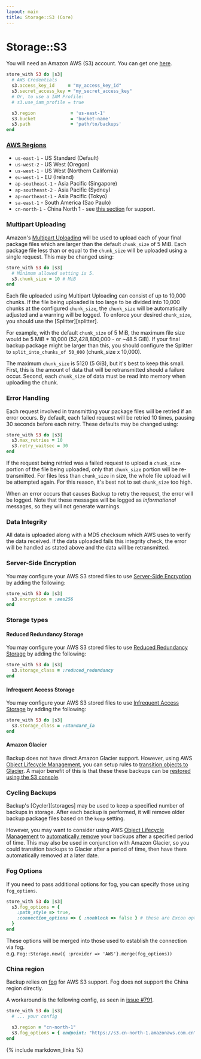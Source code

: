 ```yaml
---
layout: main
title: Storage::S3 (Core)
---
```


Storage::S3
===========

You will need an Amazon AWS (S3) account. You can get one [here](http://aws.amazon.com/s3/).

``` rb
store_with S3 do |s3|
  # AWS Credentials
  s3.access_key_id     = "my_access_key_id"
  s3.secret_access_key = "my_secret_access_key"
  # Or, to use a IAM Profile:
  # s3.use_iam_profile = true

  s3.region             = 'us-east-1'
  s3.bucket             = 'bucket-name'
  s3.path               = 'path/to/backups'
end
```

### [AWS Regions](http://docs.aws.amazon.com/general/latest/gr/rande.html#s3_region)

* `us-east-1` - US Standard (Default)
* `us-west-2` - US West (Oregon)
* `us-west-1` - US West (Northern California)
* `eu-west-1` - EU (Ireland)
* `ap-southeast-1` - Asia Pacific (Singapore)
* `ap-southeast-2` - Asia Pacific (Sydney)
* `ap-northeast-1` - Asia Pacific (Tokyo)
* `sa-east-1` - South America (Sao Paulo)
* `cn-north-1` - China North 1 - see [this section](#china-region) for support.

### Multipart Uploading

Amazon's [Multipart Uploading][] will be used to upload each of your final package files which are larger than the
default `chunk_size` of 5 MiB. Each package file less than or equal to the `chunk_size` will be uploaded using a single
request. This may be changed using:

```rb
store_with S3 do |s3|
  # Minimum allowed setting is 5.
  s3.chunk_size = 10 # MiB
end
```

Each file uploaded using Multipart Uploading can consist of up to 10,000 chunks. If the file being uploaded is too
large to be divided into 10,000 chunks at the configured `chunk_size`, the `chunk_size` will be automatically
adjusted and a warning will be logged. To enforce your desired `chunk_size`, you should use the [Splitter][splitter].

For example, with the default `chunk_size` of 5 MiB, the maximum file size would be 5 MiB * 10,000 (52,428,800,000 -
or ~48.5 GiB). If your final backup package might be larger than this, you should configure the Splitter to
`split_into_chunks_of 50_000` (chunk_size x 10,000).

The maximum `chunk_size` is 5120 (5 GiB), but it's best to keep this small. First, this is the amount of data that will be
retransmitted should a failure occur. Second, each `chunk_size` of data must be read into memory when uploading the chunk.


### Error Handling

Each request involved in transmitting your package files will be retried if an error occurs. By default, each failed
request will be retried 10 times, pausing 30 seconds before each retry. These defaults may be changed using:

```rb
store_with S3 do |s3|
  s3.max_retries = 10
  s3.retry_waitsec = 30
end
```

If the request being retried was a failed request to upload a `chunk_size` portion of the file being uploaded,
only that `chunk_size` portion will be re-transmitted. For files less than `chunk_size` in size, the whole file upload
will be attempted again. For this reason, it's best not to set `chunk_size` too high.

When an error occurs that causes Backup to retry the request, the error will be logged. Note that these messages
will be logged as _informational_ messages, so they will not generate warnings.

### Data Integrity

All data is uploaded along with a MD5 checksum which AWS uses to verify the data received. If the data uploaded fails
this integrity check, the error will be handled as stated above and the data will be retransmitted.

### Server-Side Encryption

You may configure your AWS S3 stored files to use [Server-Side Encryption][] by adding the following:

```rb
store_with S3 do |s3|
  s3.encryption = :aes256
end
```

### Storage types

#### Reduced Redundancy Storage

You may configure your AWS S3 stored files to use [Reduced Redundancy Storage][] by adding the following:

```rb
store_with S3 do |s3|
  s3.storage_class = :reduced_redundancy
end
```

#### Infrequent Access Storage

You may configure your AWS S3 stored files to use [Infrequent Access Storage][] by adding the following:

```rb
store_with S3 do |s3|
  s3.storage_class = :standard_ia
end
```

#### Amazon Glacier

Backup does not have direct Amazon Glacier support. However, using AWS [Object Lifecycle Management][],
you can setup rules to [transition objects to Glacier][]. A major benefit of this is that these these backups
can be [restored using the S3 console][].

### Cycling Backups

Backup's [Cycler][storages] may be used to keep a specified number of backups in storage.
After each backup is performed, it will remove older backup package files based on the `keep` setting.

However, you may want to consider using AWS [Object Lifecycle Management][] to [automatically remove][]
your backups after a specified period of time. This may also be used in conjunction with Amazon Glacier,
so you could transition backups to Glacier after a period of time, then have them automatically removed
at a later date.

### Fog Options

If you need to pass additional options for fog, you can specify those using `fog_options`.

```rb
store_with S3 do |s3|
  s3.fog_options = {
    :path_style => true,
    :connection_options => { :nonblock => false } # these are Excon options
  }
end
```
These options will be merged into those used to establish the connection via fog.  
e.g. `Fog::Storage.new({ :provider => 'AWS'}.merge(fog_options))`

### China region

Backup relies on [fog][] for AWS S3 support. Fog does not support the China region directly.

A workaround is the following config, as seen in [issue #791][].

```rb
store_with S3 do |s3|
  # ... your config

  s3.region = "cn-north-1"
  s3.fog_options = { endpoint: "https://s3.cn-north-1.amazonaws.com.cn" }
end
```

[Multipart Uploading]:            http://docs.aws.amazon.com/AmazonS3/latest/dev/mpuoverview.html
[Server-Side Encryption]:         http://docs.aws.amazon.com/AmazonS3/latest/dev/UsingServerSideEncryption.html
[Infrequent Access Storage]:      http://docs.aws.amazon.com/AmazonS3/latest/dev/storage-class-intro.html
[Reduced Redundancy Storage]:     http://docs.aws.amazon.com/AmazonS3/latest/dev/Introduction.html#RRS
[Object Lifecycle Management]:    http://docs.aws.amazon.com/AmazonS3/latest/dev/object-lifecycle-mgmt.html
[transition objects to Glacier]:  http://docs.aws.amazon.com/AmazonS3/latest/dev/object-archival.html
[restored using the S3 console]:  http://docs.aws.amazon.com/AmazonS3/latest/dev/restoring-objects-console.html
[automatically remove]:           http://docs.aws.amazon.com/AmazonS3/latest/dev/ObjectExpiration.html
[fog]:                            https://github.com/fog/fog-aws/
[issue #791]:                      https://github.com/backup/backup/issues/791#issuecomment-239059386

{% include markdown_links %}
